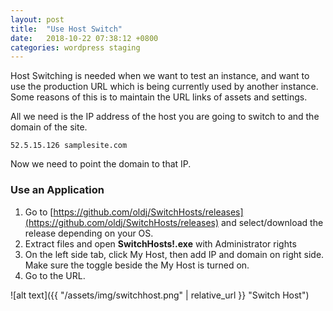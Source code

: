 ```yaml
---
layout: post
title:  "Use Host Switch"
date:   2018-10-22 07:38:12 +0800
categories: wordpress staging
---
```


Host Switching is needed when we want to test an instance, and want to use the production URL which is being currently used by another instance. Some reasons of this is to maintain the URL links of assets and settings.

All we need is the IP address of the host you are going to switch to and the domain of the site.

    52.5.15.126 samplesite.com
    
Now we need to point the domain to that IP. 

### Use an Application

1. Go to [https://github.com/oldj/SwitchHosts/releases](https://github.com/oldj/SwitchHosts/releases) and select/download the release depending on your OS.
1. Extract files and open **SwitchHosts!.exe** with Administrator rights
1. On the left side tab, click My Host, then add IP and domain on right side. Make sure the toggle beside the My Host is turned on.
1. Go to the URL.

![alt text]({{ "/assets/img/switchhost.png" | relative_url }} "Switch Host")
